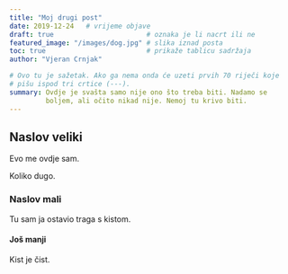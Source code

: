 ```yaml
---
title: "Moj drugi post"
date: 2019-12-24   # vrijeme objave
draft: true                       # oznaka je li nacrt ili ne
featured_image: "/images/dog.jpg" # slika iznad posta
toc: true                         # prikaže tablicu sadržaja
author: "Vjeran Crnjak"

# Ovo tu je sažetak. Ako ga nema onda će uzeti prvih 70 riječi koje
# pišu ispod tri crtice (---).
summary: Ovdje je svašta samo nije ono što treba biti. Nadamo se
         boljem, ali očito nikad nije. Nemoj tu krivo biti.
---
```


## Naslov veliki

Evo me ovdje sam.

Koliko dugo.

### Naslov mali

Tu sam ja ostavio traga s kistom.

#### Još manji

Kist je čist.
